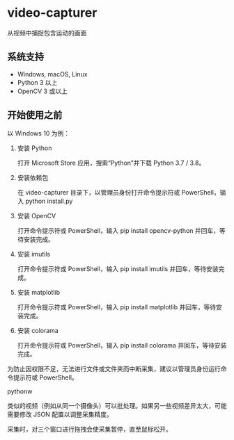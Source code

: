 # video-capturer
 从视频中捕捉包含运动的画面

## 系统支持

* Windows, macOS, Linux
* Python 3 以上
* OpenCV 3 或以上

## 开始使用之前

以 Windows 10 为例：

1. 安装 Python

   打开 Microsoft Store 应用，搜索“Python”并下载 Python 3.7 / 3.8。

2. 安装依赖包

   在 video-capturer 目录下，以管理员身份打开命令提示符或 PowerShell，输入 python install.py

3. 安装 OpenCV

   打开命令提示符或 PowerShell，输入 pip install opencv-python 并回车，等待安装完成。

4. 安装 imutils

   打开命令提示符或 PowerShell，输入 pip install imutils 并回车，等待安装完成。

5. 安装 matplotlib

   打开命令提示符或 PowerShell，输入 pip install matplotlib 并回车，等待安装完成。

6. 安装 colorama

   打开命令提示符或 PowerShell，输入 pip install colorama 并回车，等待安装完成。

为防止因权限不足，无法进行文件或文件夹而中断采集，建议以管理员身份运行命令提示符或 PowerShell。

pythonw

类似的视频（例如从同一个摄像头）可以批处理。如果另一些视频差异太大，可能需要修改 JSON 配置以调整采集精度。

采集时，对三个窗口进行拖拽会使采集暂停，直至鼠标松开。